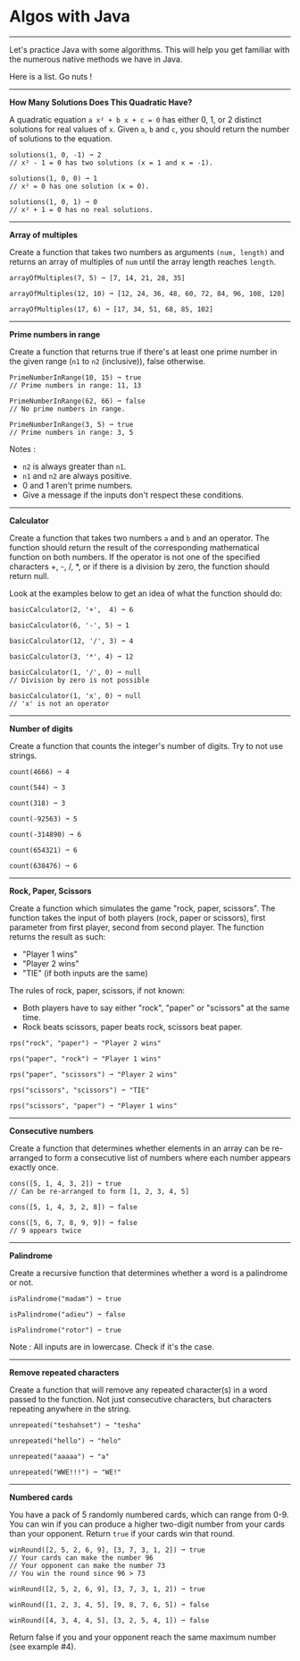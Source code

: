 # Algos with Java

---

Let's practice Java with some algorithms. This will help you get familiar with the numerous native methods we have in Java.

Here is a list. Go nuts !

---

**How Many Solutions Does This Quadratic Have?**

A quadratic equation `a x² + b x + c = 0` has either 0, 1, or 2 distinct solutions for real values of `x`. Given `a`, `b` and `c`, you should return the number of solutions to the equation.

```
solutions(1, 0, -1) ➞ 2
// x² - 1 = 0 has two solutions (x = 1 and x = -1).

solutions(1, 0, 0) ➞ 1
// x² = 0 has one solution (x = 0).

solutions(1, 0, 1) ➞ 0
// x² + 1 = 0 has no real solutions.
```

---

**Array of multiples**

Create a function that takes two numbers as arguments `(num, length)` and returns an array of multiples of `num` until the array length reaches `length`.

```
arrayOfMultiples(7, 5) ➞ [7, 14, 21, 28, 35]

arrayOfMultiples(12, 10) ➞ [12, 24, 36, 48, 60, 72, 84, 96, 108, 120]

arrayOfMultiples(17, 6) ➞ [17, 34, 51, 68, 85, 102]
```

---

**Prime numbers in range**

Create a function that returns true if there's at least one prime number in the given range (`n1` to `n2` (inclusive)), false otherwise.

```
PrimeNumberInRange(10, 15) ➞ true
// Prime numbers in range: 11, 13

PrimeNumberInRange(62, 66) ➞ false
// No prime numbers in range.

PrimeNumberInRange(3, 5) ➞ true
// Prime numbers in range: 3, 5
```

Notes :

- `n2` is always greater than `n1`.
- `n1` and `n2` are always positive.
- 0 and 1 aren't prime numbers.
- Give a message if the inputs don't respect these conditions.

---

**Calculator**

Create a function that takes two numbers `a` and `b` and an operator. The function should return the result of the corresponding mathematical function on both numbers. If the operator is not one of the specified characters +, -, /, \*, or if there is a division by zero, the function should return null.

Look at the examples below to get an idea of what the function should do:

```
basicCalculator(2, '+',  4) ➞ 6

basicCalculator(6, '-', 5) ➞ 1

basicCalculator(12, '/', 3) ➞ 4

basicCalculator(3, '*', 4) ➞ 12

basicCalculator(1, '/', 0) ➞ null
// Division by zero is not possible

basicCalculator(1, 'x', 0) ➞ null
// 'x' is not an operator
```

---

**Number of digits**

Create a function that counts the integer's number of digits.
Try to not use strings.

```
count(4666) ➞ 4

count(544) ➞ 3

count(318) ➞ 3

count(-92563) ➞ 5

count(-314890) ➞ 6

count(654321) ➞ 6

count(638476) ➞ 6
```

---

**Rock, Paper, Scissors**

Create a function which simulates the game "rock, paper, scissors". The function takes the input of both players (rock, paper or scissors), first parameter from first player, second from second player. The function returns the result as such:

- "Player 1 wins"
- "Player 2 wins"
- "TIE" (if both inputs are the same)

The rules of rock, paper, scissors, if not known:

- Both players have to say either "rock", "paper" or "scissors" at the same time.
- Rock beats scissors, paper beats rock, scissors beat paper.

```
rps("rock", "paper") ➞ "Player 2 wins"

rps("paper", "rock") ➞ "Player 1 wins"

rps("paper", "scissors") ➞ "Player 2 wins"

rps("scissors", "scissors") ➞ "TIE"

rps("scissors", "paper") ➞ "Player 1 wins"
```

---

**Consecutive numbers**

Create a function that determines whether elements in an array can be re-arranged to form a consecutive list of numbers where each number appears exactly once.

```
cons([5, 1, 4, 3, 2]) ➞ true
// Can be re-arranged to form [1, 2, 3, 4, 5]

cons([5, 1, 4, 3, 2, 8]) ➞ false

cons([5, 6, 7, 8, 9, 9]) ➞ false
// 9 appears twice
```

---

**Palindrome**

Create a recursive function that determines whether a word is a palindrome or not.

```
isPalindrome("madam") ➞ true

isPalindrome("adieu") ➞ false

isPalindrome("rotor") ➞ true
```

Note : All inputs are in lowercase. Check if it's the case.

---

**Remove repeated characters**

Create a function that will remove any repeated character(s) in a word passed to the function. Not just consecutive characters, but characters repeating anywhere in the string.

```
unrepeated("teshahset") ➞ "tesha"

unrepeated("hello") ➞ "helo"

unrepeated("aaaaa") ➞ "a"

unrepeated("WWE!!!") ➞ "WE!"
```

---

**Numbered cards**

You have a pack of 5 randomly numbered cards, which can range from 0-9. You can win if you can produce a higher two-digit number from your cards than your opponent. Return `true` if your cards win that round.

```
winRound([2, 5, 2, 6, 9], [3, 7, 3, 1, 2]) ➞ true
// Your cards can make the number 96
// Your opponent can make the number 73
// You win the round since 96 > 73

winRound([2, 5, 2, 6, 9], [3, 7, 3, 1, 2]) ➞ true

winRound([1, 2, 3, 4, 5], [9, 8, 7, 6, 5]) ➞ false

winRound([4, 3, 4, 4, 5], [3, 2, 5, 4, 1]) ➞ false
```

Return false if you and your opponent reach the same maximum number (see example #4).

